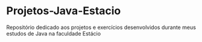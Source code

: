 # Projetos-Java-Estacio
Repositório dedicado aos projetos e exercícios desenvolvidos durante meus estudos de Java na faculdade Estácio

